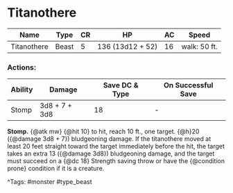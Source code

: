 # Titanothere

| Name | Type | CR | HP | AC | Speed |
|------|------|----|----|----|-------|
| Titanothere | Beast | 5 | 136 (13d12 + 52) | 16 | walk: 50 ft. |

### Actions:

| Ability | Damage | Save DC & Type | On Successful Save |
|---------|--------|----------------|--------------------|
| Stomp | 3d8 + 7 + 3d8 | 18 | - |


**Stomp.** {@atk mw} {@hit 10} to hit, reach 10 ft., one target. {@h}20 ({@damage 3d8 + 7}) bludgeoning damage. If the titanothere moved at least 20 feet straight toward the target immediately before the hit, the target takes an extra 13 ({@damage 3d8}) bludgeoning damage, and the target must succeed on a {@dc 18} Strength saving throw or have the {@condition prone} condition if it is a creature.

^Tags: #monster #type_beast